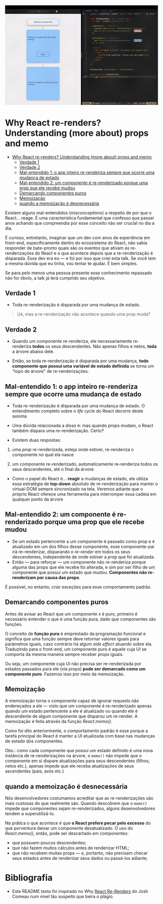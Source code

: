 ![memo-gif](https://github.com/divertimentos/memo-studies/blob/main/media/memo-studies.gif)

# Why React re-renders? Understanding (more about) props and memo

<!--toc:start-->

- [Why React re-renders? Understanding (more about) props and memo](#why-react-re-renders-understanding-more-about-props-and-memo)
  - [Verdade 1](#verdade-1)
  - [Verdade 2](#verdade-2)
  - [Mal-entendido 1: o app inteiro re-renderiza sempre que ocorre uma mudança de estado](#mal-entendido-1-o-app-inteiro-re-renderiza-sempre-que-ocorre-uma-mudança-de-estado)
  - [Mal-entendido 2: um componente é re-renderizado porque uma prop que ele recebe mudou](#mal-entendido-2-um-componente-é-re-renderizado-porque-uma-prop-que-ele-recebe-mudou)
  - [Demarcando componentes puros](#demarcando-componentes-puros)
  - [Memoização](#memoização)
  - [quando a memoização é desnecessária](#quando-a-memoização-é-desnecessária)
  <!--toc:end-->

Existem alguns mal-entendidos (_misconceptions_) a respeito de por que o React... reage. É uma característica fundamental que confesso que passei anos achando que compreendia por esse conceito não ser crucial no dia a dia.

É curioso, entretanto, imaginar que um dev com anos de experiência em front-end, especificamente dentro do ecossistema do React, não sabia responder de bate-pronto quais são os eventos que ativam as re-renderizações do React e o que acontece depois que a re-renderização é disparada. Esse dev era eu — e foi por isso que criei esta talk. Se você tem a mesma dúvida que eu tinha, vou tentar te ajudar. É bem simples.

Se para pelo menos uma pessoa presente esse conhecimento repassado não for óbvio, a talk já terá cumprido seu objetivo.

## Verdade 1

- Toda re-renderização é disparada por uma mudança de estado.

> Ué, mas a re-renderização não acontece quando uma prop muda?

## Verdade 2

- Quando um componente re-renderiza, ele necessariamente re-renderiza **todos** os seus descendentes. Não apenas filhos e netos, **toda** a árvore abaixo dele.

- Então, se toda re-renderização é disparada por uma mudança, **todo componente que possui uma variável de estado definida** se torna um "topo de árvore" de re-renderizações.

## Mal-entendido 1: o app inteiro re-renderiza sempre que ocorre uma mudança de estado

- Toda re-renderização é disparada por uma mudança de estado. O entendimento completo sobre o _life cycle_ do React decorre deste axioma

- Uma dúvida relacionada a disso é: mas quando _props_ mudam, o React também dispara uma re-renderização. Certo?

- Existem duas respostas:

1. uma _prop_ re-renderizada, esteja onde estiver, re-renderiza o componente no qual ela nasce

2. um componente re-renderizado, automaticamente re-renderiza todos os seus descendentes, até o final da árvore

- Como o papel do React é… **reagir** a mudanças de estado, ele utiliza essa estratégia de **top-down** absoluto de re-renderização para manter o virtual-DOM sempre sincronizado na tela. Veremos adiante que o próprio React oferece uma ferramenta para interromper essa cadeia em qualquer ponto da árvore

## Mal-entendido 2: um componente é re-renderizado porque uma prop que ele recebe mudou

- Se um estado pertencente a um componente é passado como prop e é atualizado em um dos filhos desse componente, esse componente-pai irá re-renderizar, disparando o _re-render_ em todos os seus descendentes, independente de onde estiver a prop que foi atualizada.
- Então — para reforçar — um componente não re-renderiza porque alguma das props que ele recebe foi alterada, e sim por ser filho de um componente que possui um estado que mudou. **Componentes não re-renderizam por causa das props**.

É possível, no entanto, criar exceções para esse comportamento padrão.

## Demarcando componentes puros

Antes de avisar ao React que um componente x é puro, primeiro é necessário entender o que é uma função pura, dado que componentes são funções.

O conceito de **função pura** é emprestado da programação funcional e significa que uma função sempre deve retornar valores iguais para parâmetros iguais, caso contrário há algum _side effect_ atuando sobre ela. Traduzindo para o front-end, um componente puro é aquele cuja UI se comporta da mesma maneira sempre receber props iguais.

Ou seja, um componente cuja UI não precisa ser re-renderizada por estados passados para ele (via props) **pode ser demarcado como um componente puro**. Fazemos isso por meio da memoização.

## Memoização

A memoização torna o componente capaz de ignorar requests não endereçados a ele — visto que um componente é re-renderizado apenas quando um estado pertencente a ele é atualizado ou quando ele é descendente de algum componente que disparou um re-render. A memoização é feita através da função _React.memo()_.

Como foi dito anteriormente, o comportamento padrão é esse porque a tarefa principal do React é manter a UI atualizada com base nas mudanças de estado dos componentes.

Obs.: como cada componente que possui um estado definido é uma nova instância de re-renderizações na árvore, o `memo()` não impede que o componente em si dispare atualizações para seus descendentes (filhos, netos etc.), apenas impede que ele receba atualizações de seus ascendentes (pais, avós etc.)

## quando a memoização é desnecessária

Nós desenvolvedores costumamos acreditar que as re-renderizações são mais custosas do que realmente são. Quando descobrem que o `memo()` impede que componentes sejam re-renderizados, alguns desenvolvedores tendem a superutilizá-lo.

Na prática o que acontece é que **o React prefere pecar pelo excesso** do que porventura deixar um componente desatualizado. O uso do _React.memo()_, então, pode ser descartado em componentes:

- que possuem poucos descendentes;
- que não fazem muitos cálculos antes de renderizar HTML;
- que não recebem muitas props — e, portanto, não precisam checar seus estados antes de renderizar seus dados ou passá-los adiante;

# Bibliografia

- Este README texto foi inspirado no Why [React Re-Renders](https://www.joshwcomeau.com/react/why-react-re-renders/) do Josh Comeau num nível tão suspeito que beira o plágio.
